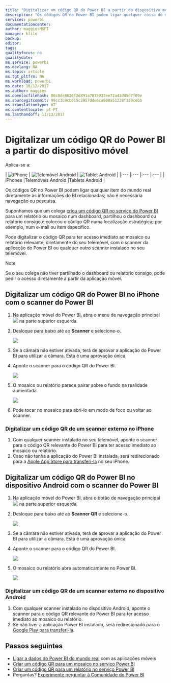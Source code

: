 ```yaml
---
title: "Digitalizar um código QR do Power BI a partir do dispositivo móvel"
description: "Os códigos QR no Power BI podem ligar qualquer coisa do mundo real diretamente às informações do BI relacionadas nas aplicações móveis do Power BI para iPhones e dispositivos Android."
services: powerbi
documentationcenter: 
author: maggiesMSFT
manager: kfile
backup: 
editor: 
tags: 
qualityfocus: no
qualitydate: 
ms.service: powerbi
ms.devlang: NA
ms.topic: article
ms.tgt_pltfrm: NA
ms.workload: powerbi
ms.date: 10/12/2017
ms.author: maggies
ms.openlocfilehash: 80c8de8626f2d891a7875933ee72a43dd5d7f09e
ms.sourcegitcommit: 99cc3b9cb615c2957dde6ca908a51238f129cebb
ms.translationtype: HT
ms.contentlocale: pt-PT
ms.lasthandoff: 11/13/2017
---
```

# <a name="scan-a-power-bi-qr-code-from-your-mobile-device"></a>Digitalizar um código QR do Power BI a partir do dispositivo móvel
Aplica-se a:

| ![iPhone](media/mobile-apps-qr-code/ios-logo-40-px.png) | ![Telemóvel Android](media/mobile-apps-qr-code/android-logo-40-px.png) | ![Tablet Android](media/mobile-apps-qr-code/android-logo-40-px.png) |
|:--- |:--- |:--- |:--- |
| iPhones |Telemóveis Android |Tablets Android |

Os códigos QR no Power BI podem ligar qualquer item do mundo real diretamente às informações do BI relacionadas; não é necessária navegação ou pesquisa.

Suponhamos que um colega [criou um código QR no serviço do Power BI](service-create-qr-code-for-tile.md) para um relatório ou mosaico num dashboard, partilhou o dashboard ou relatório consigo e colocou o código QR numa localização estratégica; por exemplo, num e-mail ou item específico. 

Pode digitalizar o código QR para ter acesso imediato ao mosaico ou relatório relevante, diretamente do seu telemóvel, com o scanner da aplicação do Power BI ou qualquer outro scanner instalado no seu telemóvel. 

> [!NOTE]
> Se o seu colega não tiver partilhado o dashboard ou relatório consigo, pode pedir o acesso diretamente a partir da aplicação móvel.
> 
> 

## <a name="scan-a-power-bi-qr-code-on-your-iphone-with-the-power-bi-scanner"></a>Digitalizar um código QR do Power BI no iPhone com o scanner do Power BI
1. Na aplicação móvel do Power BI, abra o menu de navegação principal ![](media/mobile-apps-qr-code/power-bi-iphone-global-nav-button.png) na parte superior esquerda. 
2. Desloque para baixo até ao **Scanner** e selecione-o. 
   
    ![](media/mobile-apps-qr-code/power-bi-iphone-scanner-menu.png)
3. Se a câmara não estiver ativada, terá de aprovar a aplicação do Power BI para utilizar a câmara. Esta é uma aprovação única. 
4. Aponte o scanner para o código QR do Power BI. 
   
    ![](media/mobile-apps-qr-code/power-bi-align-qr-code.png)
5. O mosaico ou relatório parece pairar sobre o fundo na realidade aumentada.
   
    ![](media/mobile-apps-qr-code/power-bi-ios-qr-ar-scanner.png)
6. Pode tocar no mosaico para abri-lo em modo de foco ou voltar ao scanner.

### <a name="scan-a-qr-code-from-an-external-scanner-on-your-iphone"></a>Digitalizar um código QR de um scanner externo no iPhone
1. Com qualquer scanner instalado no seu telemóvel, aponte o scanner para o código QR relevante do Power BI para ter acesso imediato ao mosaico ou relatório. 
2. Caso não tenha a aplicação do Power BI instalada, será redirecionado para a [Apple App Store para transferi-la](http://go.microsoft.com/fwlink/?LinkId=522062) no seu iPhone.

## <a name="scan-a-power-bi-qr-code-on-your-android-device-with-the-power-bi-scanner"></a>Digitalizar um código QR do Power BI no dispositivo Android com o scanner do Power BI
1. Na aplicação móvel do Power BI, abra o botão de navegação principal ![](media/mobile-apps-qr-code/power-bi-android-global-nav-icon.png) na parte superior esquerda. 
2. Desloque para baixo até ao **Scanner QR** e selecione-o.
   
    ![](media/mobile-apps-qr-code/power-bi-android-scanner-menu.png)
3. Se a câmara não estiver ativada, terá de aprovar a aplicação do Power BI para utilizar a câmara. Esta é uma aprovação única. 
4. Aponte o scanner para o código QR do Power BI. 
   
    ![](media/mobile-apps-qr-code/pbi_iph_qrscan.png)
5. O mosaico ou relatório abre automaticamente no Power BI.
   
    ![](media/mobile-apps-qr-code/power-bi-android-tile.png)

### <a name="scan-a-qr-code-from-an-external-scanner-on-your-android-device"></a>Digitalizar um código QR de um scanner externo no dispositivo Android
1. Com qualquer scanner instalado no dispositivo Android, aponte o scanner para o código QR relevante do Power BI para ter acesso imediato ao mosaico ou relatório. 
2. Se não tiver a aplicação Power BI instalada, será redirecionado para o [Google Play para transferi-la](http://go.microsoft.com/fwlink/?LinkID=544867). 

## <a name="next-steps"></a>Passos seguintes
* [Ligar a dados do Power BI do mundo real](mobile-apps-data-in-real-world-context.md) com as aplicações móveis
* [Criar um código QR para um mosaico no serviço Power BI](service-create-qr-code-for-tile.md)
* [Criar um código QR para um relatório no serviço Power BI](service-create-qr-code-for-report.md)
* Perguntas? [Experimente perguntar à Comunidade do Power BI](http://community.powerbi.com/)

